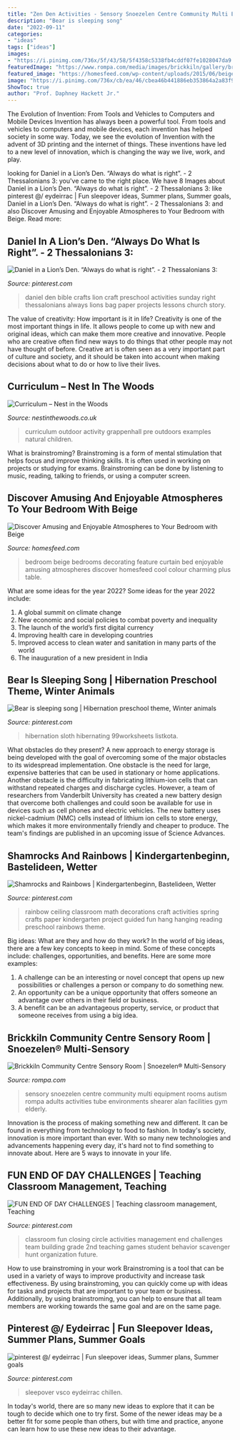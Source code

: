 ```yaml
---
title: "Zen Den Activities - Sensory Snoezelen Centre Community Multi Equipment Rooms Autism Rompa Adults Activities Tube Environments Shearer Alan Facilities Gym Elderly"
description: "Bear is sleeping song"
date: "2022-09-11"
categories:
- "ideas"
tags: ["ideas"]
images:
- "https://i.pinimg.com/736x/5f/43/58/5f4358c5338fb4cddf07fe1028047da9.jpg"
featuredImage: "https://www.rompa.com/media/images/brickkiln/gallery/brickiln_1.jpg"
featured_image: "https://homesfeed.com/wp-content/uploads/2015/06/beige-bedroom-ideas-with-divan-bed-and-night-table-with-drawer-and-table-lamps-plus-large-closet-and-curtain-plus-rug.jpg"
image: "https://i.pinimg.com/736x/cb/ea/46/cbea46b441886eb353864a2a83f9bc2f.jpg"
ShowToc: true
author: "Prof. Daphney Hackett Jr."
---
```



The Evolution of Invention: From Tools and Vehicles to Computers and Mobile Devices
Invention has always been a powerful tool. From tools and vehicles to computers and mobile devices, each invention has helped society in some way. Today, we see the evolution of Invention with the advent of 3D printing and the internet of things. These inventions have led to a new level of innovation, which is changing the way we live, work, and play.

	

		
looking for Daniel in a Lion’s Den. “Always do what is right”. - 2 Thessalonians 3: you've came to the right place. We have 8 Images about Daniel in a Lion’s Den. “Always do what is right”. - 2 Thessalonians 3: like pinterest @/ eydeirrac | Fun sleepover ideas, Summer plans, Summer goals, Daniel in a Lion’s Den. “Always do what is right”. - 2 Thessalonians 3: and also Discover Amusing and Enjoyable Atmospheres to Your Bedroom with Beige. Read more:
		
    
## Daniel In A Lion’s Den. “Always Do What Is Right”. - 2 Thessalonians 3:

<img loading=lazy src="https://i.pinimg.com/736x/ba/ac/56/baac5645dd141a665a5f80acbc47584c.jpg" onerror="this.onerror=null;this.src='https://tse1.mm.bing.net/th?id=OIP.2C-5_ViiW1YoUuZnEtDW-AHaJ3&amp;pid=15.1';" alt="Daniel in a Lion’s Den. “Always do what is right”. - 2 Thessalonians 3:">

_Source: pinterest.com_

>daniel den bible crafts lion craft preschool activities sunday right thessalonians always lions bag paper projects lessons church story. 

	

The value of creativity: How important is it in life?
Creativity is one of the most important things in life. It allows people to come up with new and original ideas, which can make them more creative and innovative. People who are creative often find new ways to do things that other people may not have thought of before. Creative art is often seen as a very important part of culture and society, and it should be taken into account when making decisions about what to do or how to live their lives.

    
## Curriculum – Nest In The Woods

<img loading=lazy src="https://nestinthewoods.co.uk/wp-content/uploads/2013/10/IMG_20130924_150153.jpg" onerror="this.onerror=null;this.src='https://tse3.mm.bing.net/th?id=OIP.FnP5HNwHMf_oMfamKwsSvgHaFj&amp;pid=15.1';" alt="Curriculum – Nest in the Woods">

_Source: nestinthewoods.co.uk_

>curriculum outdoor activity grappenhall pre outdoors examples natural children. 

	

What is brainstroming?
Brainstroming is a form of mental stimulation that helps focus and improve thinking skills. It is often used in working on projects or studying for exams. Brainstroming can be done by listening to music, reading, talking to friends, or using a computer screen.

    
## Discover Amusing And Enjoyable Atmospheres To Your Bedroom With Beige

<img loading=lazy src="https://homesfeed.com/wp-content/uploads/2015/06/beige-bedroom-ideas-with-divan-bed-and-night-table-with-drawer-and-table-lamps-plus-large-closet-and-curtain-plus-rug.jpg" onerror="this.onerror=null;this.src='https://tse2.mm.bing.net/th?id=OIP.bpVv_zm8nKIwf2czf-Vv1wHaFj&amp;pid=15.1';" alt="Discover Amusing and Enjoyable Atmospheres to Your Bedroom with Beige">

_Source: homesfeed.com_

>bedroom beige bedrooms decorating feature curtain bed enjoyable amusing atmospheres discover homesfeed cool colour charming plus table. 

	

What are some ideas for the year 2022?
Some ideas for the year 2022 include: 
1. A global summit on climate change 
2. New economic and social policies to combat poverty and inequality 
3. The launch of the world’s first digital currency 
4. Improving health care in developing countries 
5. Improved access to clean water and sanitation in many parts of the world 
6. The inauguration of a new president in India 

    
## Bear Is Sleeping Song | Hibernation Preschool Theme, Winter Animals

<img loading=lazy src="https://i.pinimg.com/736x/cb/ea/46/cbea46b441886eb353864a2a83f9bc2f.jpg" onerror="this.onerror=null;this.src='https://tse3.mm.bing.net/th?id=OIP.dBY9tUlE6Iyy56NEDmVCqwHaJ3&amp;pid=15.1';" alt="Bear is sleeping song | Hibernation preschool theme, Winter animals">

_Source: pinterest.com_

>hibernation sloth hibernating 99worksheets listkota. 

	

What obstacles do they present?
A new approach to energy storage is being developed with the goal of overcoming some of the major obstacles to its widespread implementation. One obstacle is the need for large, expensive batteries that can be used in stationary or home applications. Another obstacle is the difficulty in fabricating lithium-ion cells that can withstand repeated charges and discharge cycles. However, a team of researchers from Vanderbilt University has created a new battery design that overcome both challenges and could soon be available for use in devices such as cell phones and electric vehicles. The new battery uses nickel-cadmium (NMC) cells instead of lithium ion cells to store energy, which makes it more environmentally friendly and cheaper to produce. The team's findings are published in an upcoming issue of Science Advances.

    
## Shamrocks And Rainbows | Kindergartenbeginn, Bastelideen, Wetter

<img loading=lazy src="https://i.pinimg.com/736x/4c/97/c6/4c97c6bb45e0a4d4b60d21eb4e5c3e93--school-displays-rainbow-room.jpg" onerror="this.onerror=null;this.src='https://tse2.mm.bing.net/th?id=OIP.DlmpFikeQ9JIgjK9piuuNgHaJ3&amp;pid=15.1';" alt="Shamrocks and Rainbows | Kindergartenbeginn, Bastelideen, Wetter">

_Source: pinterest.com_

>rainbow ceiling classroom math decorations craft activities spring crafts paper kindergarten project guided fun hang hanging reading preschool rainbows theme. 

	

Big ideas: What are they and how do they work?
In the world of big ideas, there are a few key concepts to keep in mind. Some of these concepts include: challenges, opportunities, and benefits. Here are some more examples:
1. A challenge can be an interesting or novel concept that opens up new possibilities or challenges a person or company to do something new. 
2. An opportunity can be a unique opportunity that offers someone an advantage over others in their field or business. 
3. A benefit can be an advantageous property, service, or product that someone receives from using a big idea.

    
## Brickkiln Community Centre Sensory Room | Snoezelen® Multi-Sensory

<img loading=lazy src="https://www.rompa.com/media/images/brickkiln/gallery/brickiln_1.jpg" onerror="this.onerror=null;this.src='https://tse1.mm.bing.net/th?id=OIP.nk66ra5TstA5Lohrgt6rHAHaE7&amp;pid=15.1';" alt="Brickkiln Community Centre Sensory Room | Snoezelen® Multi-Sensory">

_Source: rompa.com_

>sensory snoezelen centre community multi equipment rooms autism rompa adults activities tube environments shearer alan facilities gym elderly. 

	

Innovation is the process of making something new and different. It can be found in everything from technology to food to fashion. In today's society, innovation is more important than ever. With so many new technologies and advancements happening every day, it's hard not to find something to innovate about. Here are 5 ways to innovate in your life.

    
## FUN END OF DAY CHALLENGES | Teaching Classroom Management, Teaching

<img loading=lazy src="https://i.pinimg.com/736x/5f/43/58/5f4358c5338fb4cddf07fe1028047da9.jpg" onerror="this.onerror=null;this.src='https://tse3.mm.bing.net/th?id=OIP.tFyOb8bFfxP1Qq7zwu-pOwHaKE&amp;pid=15.1';" alt="FUN END OF DAY CHALLENGES | Teaching classroom management, Teaching">

_Source: pinterest.com_

>classroom fun closing circle activities management end challenges team building grade 2nd teaching games student behavior scavenger hunt organization future. 

	

How to use brainstroming in your work
Brainstroming is a tool that can be used in a variety of ways to improve productivity and increase task effectiveness. By using brainstroming, you can quickly come up with ideas for tasks and projects that are important to your team or business. Additionally, by using brainstroming, you can help to ensure that all team members are working towards the same goal and are on the same page.

    
## Pinterest @/ Eydeirrac | Fun Sleepover Ideas, Summer Plans, Summer Goals

<img loading=lazy src="https://i.pinimg.com/736x/71/07/41/710741f5865760714438fcf290ab5526.jpg" onerror="this.onerror=null;this.src='https://tse4.mm.bing.net/th?id=OIP.GJQtm4Z_TDA4RksgHvIpIgHaOO&amp;pid=15.1';" alt="pinterest @/ eydeirrac | Fun sleepover ideas, Summer plans, Summer goals">

_Source: pinterest.com_

>sleepover vsco eydeirrac chillen. 

	

In today's world, there are so many new ideas to explore that it can be tough to decide which one to try first. Some of the newer ideas may be a better fit for some people than others, but with time and practice, anyone can learn how to use these new ideas to their advantage.

